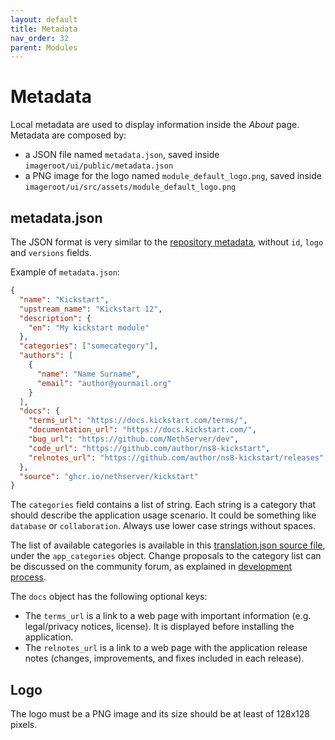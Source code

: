 ```yaml
---
layout: default
title: Metadata
nav_order: 32
parent: Modules
---
```


# Metadata

Local metadata are used to display information inside the *About* page.
Metadata are composed by:

- a JSON file named `metadata.json`, saved inside `imageroot/ui/public/metadata.json`
- a PNG image for the logo named `module_default_logo.png`, saved inside `imageroot/ui/src/assets/module_default_logo.png`

## metadata.json

The JSON format is very similar to the 
[repository metadata](https://github.com/NethServer/ns8-core/blob/main/core/imageroot/var/lib/nethserver/cluster/repodata-schema.json),
without `id`, `logo` and `versions` fields.

Example of `metadata.json`:
```json
{
  "name": "Kickstart",
  "upstream_name": "Kickstart 12",
  "description": {
    "en": "My kickstart module"
  },
  "categories": ["somecategory"],
  "authors": [
    {
      "name": "Name Surname",
      "email": "author@yourmail.org"
    }
  ],
  "docs": {
    "terms_url": "https://docs.kickstart.com/terms/",
    "documentation_url": "https://docs.kickstart.com/",
    "bug_url": "https://github.com/NethServer/dev",
    "code_url": "https://github.com/author/ns8-kickstart",
    "relnotes_url": "https://github.com/author/ns8-kickstart/releases"
  },
  "source": "ghcr.io/nethserver/kickstart"
}
```

The `categories` field contains a list of string. Each string is a category that should describe the application usage scenario.
It could be something like `database` or `collaboration`. Always use lower case strings without spaces.

The list of available categories is available in this [translation.json
source
file](https://github.com/NethServer/ns8-core/blob/main/core/ui/public/i18n/en/translation.json),
under the `app_categories` object. Change proposals to the category list can be
discussed on the community forum, as explained in [development process](../../development_process/).

The `docs` object has the following optional keys:
- The `terms_url` is a link to a web page with important information (e.g. legal/privacy notices, license). It is displayed before installing the application.
- The `relnotes_url` is a link to a web page with the application release notes (changes, improvements, and fixes included in each release).

## Logo

The logo must be a PNG image and its size should be at least of 128x128 pixels.
